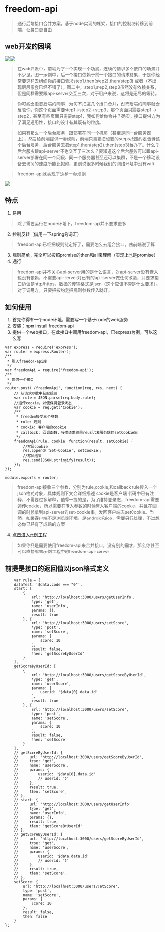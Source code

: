 # freedom-api
>通行后端接口合并方案，基于node实现的框架，接口的控制权转移到前端，让接口更自由

## web开发的困境
![](https://github.com/zengwenfu/note/blob/master/images/server-api.png)![](https://github.com/zengwenfu/note/blob/master/images/server-api-all.png)
>在web开发中，前端为了一个实现一个功能，连续的请求多个接口的场景并不少见。图一示例中，后一个接口依赖于前一个接口的请求结果，于是你经常要这样去组织你的接口请求step1.then(step2).then(step3) 或者（不出现层层嵌套已经不错了），图二中，step1,step2,step3虽然没有依赖关系，但是同样需要跟api-server交互三次，对于用户来说，这将是无尽的等待。

>你可能会抱怨后端的同事，为何不把这几个接口合并，然而后端的同事就会反驳你，你这个页面需要step1->step2->step3，那个页面只需要step1 -> step2，甚至有些页面只需要step1，我如何给你合并？确实，接口提供方为了满足通用性，接口的设计有其既有的粒度。

>如果有那么一个后台服务，跟部署在同一个机房（甚至是同一台服务器上），然后给前端提供一套规则，前端只需要把想要的steps按照约定告诉这个后台服务，后台服务去把step1.then(step2).then(step3)给办了。什么？后台服务跟api-server不也交互了三次么？要知道这个后台服务可以跟api-server部署在同一个网段、同一个服务器甚至还可以集群，不是一个移动设备去访问的速度所能比拟的，更别说很多时候我们的网络环境中没有wifi

>freedom-api就实现了这样一套规则

![](https://github.com/zengwenfu/note/blob/master/images/freedom-api.png)

## 特点
1. 易用
>除了需要运行在node环境下，freedom-api并不要求更多
2. 控制反转（借用一下spring的词汇）
>freedom-api已经把规则制定好了，需要怎么去组合接口，由前端说了算
3. 规则简单，完全可以按照promise的then和all来理解（实现上也是promise）
4. 通行
>freedom-api并不关心api-server用的是什么语言，对api-server没有嵌入也没有依赖，不需要api-server对已有的api-server做任何改造，只要求接口协议是http/https，数据的传输格式是json（这个应该不算是什么要求）。对于调用方，只要把按约定把规则参数传入就好。

## 如何使用
1. 首先你得有一个node环境，需要写一个基于node的web服务
2. 安装：npm install freedom-api
3. 提供一个web接口，在此接口中调用freedom-api，已express为例，可以这么写
```
var express = require('express');
var router = express.Router();
/**
 * 引入freedom-api库
 */
var freedomApi = require('freedom-api');
/**
 * 提供一个接口
 */
router.post('/freedomApi', function(req, res, next) {
    // 从请求参数中获取规则
    var rule = JSON.parse(req.body.rule);
    //透传cookie，以便保持登录状态
    var cookie = req.get('Cookie');
    /**
     * freedom接受三个参数
     * rule: 规则
     * cookie: 客户端的cookie
     * callback: 回调函数，接收请求结果reuslt和服务端的setCookie串 
     */
    freedomApi(rule, cookie, function(result, setCookie) {
        //写回cookie
        res.append('Set-Cookie', setCookie);
        //写回结果
        res.send(JSON.stringify(result));
    });
});

module.exports = router;

```
> freedom-api接收三个参数，分别为rule,cookie,和callback
> rule传入一个json格式对象，具体规则下文会详细描述
> cookie是客户端
> 代码中已有注释，不需要过多解释，值得一提的是，为了维持登录态，freedom-api需要透传cookie，所以需要在传入参数的时候带入客户端的cookie，并且在回调的时候拿到api-server的set-cookie串，发回客户端去setCookie。当然，如果客户端不是浏览器环境，是android和ios，需要另行处理，不过想必你已经有了成熟的方案
4. [点击进入示例工程](https://github.com/zengwenfu/freedom-api-simple)
> 如果你只是需要使用freedom-api来合并接口，没有别的需求，那么你甚至可以直接部署示例工程中的freedom-api-server




## 前提是接口的返回值以json格式定义

```
    var rule = {
    dataTest: '$data.code === "0"',
    start: [
        {
            url: 'http://localhost:3000/users/getUserInfo',
            type: 'get',
            name: 'userInfo',
            params: {},
            result: true
        }, {
            url: 'http://localhost:3000/users/setScore',
            type: 'post',
            name: 'setScore',
            params: {
                score: 10
            },
            result: false,
            then: 'getScoreByUserId'
        }
    ],
    getScoreByUserId: [
        {
            url: 'http://localhost:3000/users/getScoreByUserId',
            type: 'get',
            name: 'userScore',
            params: {
                userid: '$data[0].data.id'
            },
            result: true
        }, {
            url: 'http://localhost:3000/users/setScore',
            type: 'post',
            name: 'setScore',
            params: {
                score: 10
            },
            result: false,
            then: 'setScore'
        }
    ],
    // getScoreByUserId: {
    //     url: 'http://localhost:3000/users/getScoreByUserId',
    //     type: 'get',
    //     name: 'userScore',
    //     params: {
    //         userid: '$data[0].data.id'
    //         // userid: '5'
    //     },
    //     result: true,
    //     then: 'setScore',
    // },
    // start: {
    //     url: 'http://localhost:3000/users/getUserInfo',
    //     type: 'get',
    //     name: 'userInfo',
    //     params: {},
    //     result: true,
    //     then: 'getScoreByUserId'
    // },
    // getScoreByUserId: {
    //     url: 'http://localhost:3000/users/getScoreByUserId',
    //     type: 'get',
    //     name: 'userScore',
    //     params: {
    //         userid: '$data.data.id'
    //         // userid: '5'
    //     },
    //     result: true,
    //     then: 'setScore',
    // },
    setScore: {
        url: 'http://localhost:3000/users/setScore',
        type: 'post',
        name: 'setScore',
        params: {
            score: 10
        },
        result: false,
        then: false
    }
};
```